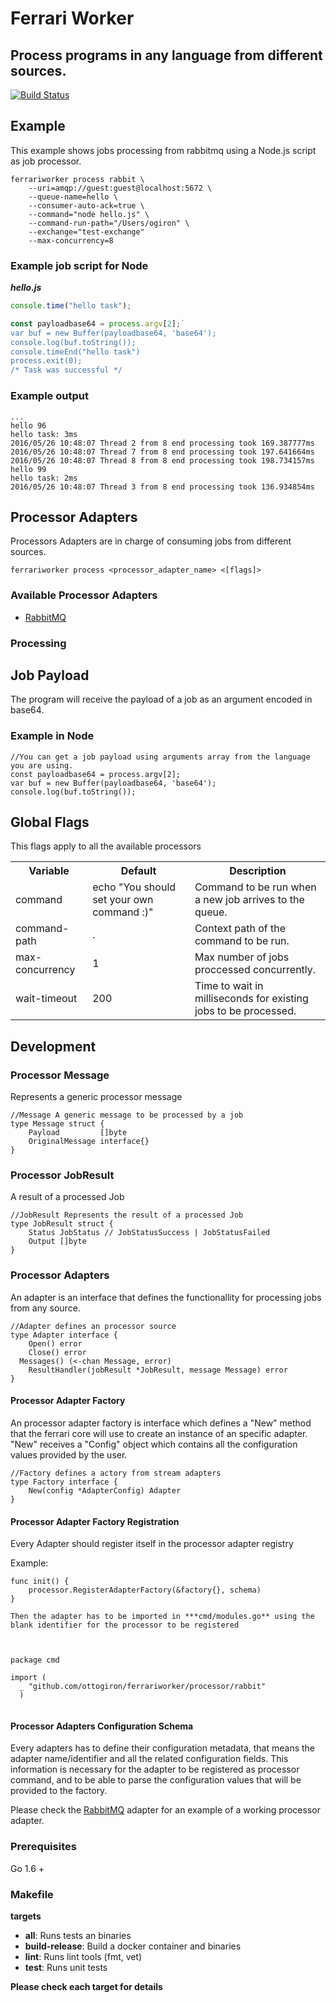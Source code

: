 # Ferrari Worker

## Process   programs in any language from different  sources. 

[![Build Status](https://travis-ci.org/ottogiron/ferrariworker.svg?branch=master)](https://travis-ci.org/ottogiron/ferrariworker)
## Example
This example shows jobs processing from rabbitmq using a Node.js script as job processor.

```
ferrariworker process rabbit \
    --uri=amqp://guest:guest@localhost:5672 \
    --queue-name=hello \
    --consumer-auto-ack=true \
    --command="node hello.js" \
    --command-run-path="/Users/ogiron" \
    --exchange="test-exchange"
    --max-concurrency=8 
```

### Example job script for Node

***hello.js***

```javascript
console.time("hello task");

const payloadbase64 = process.argv[2];`
var buf = new Buffer(payloadbase64, 'base64');
console.log(buf.toString());
console.timeEnd("hello task")
process.exit(0);
/* Task was successful */
```

### Example output

```
...
hello 96
hello task: 3ms
2016/05/26 10:48:07 Thread 2 from 8 end processing took 169.387777ms
2016/05/26 10:48:07 Thread 7 from 8 end processing took 197.641664ms
2016/05/26 10:48:07 Thread 8 from 8 end processing took 198.734157ms
hello 99
hello task: 2ms
2016/05/26 10:48:07 Thread 3 from 8 end processing took 136.934854ms

```
## Processor Adapters

Processors  Adapters are in charge of consuming jobs from different sources.

```
ferrariworker process <processor_adapter_name> <[flags]>
```

### Available Processor Adapters

* [RabbitMQ](processor/rabbit)

### Processing

## Job Payload

The program will receive the payload of a job as an argument encoded in base64. 

### Example in Node

```
//You can get a job payload using arguments array from the language you are using. 
const payloadbase64 = process.argv[2];
var buf = new Buffer(payloadbase64, 'base64');
console.log(buf.toString());
```

## Global Flags
This flags apply to all the available processors

<table>
    <tr>
        <th>Variable</th>
        <th>Default</th>
        <th>Description</th>
    </tr>
      <tr>
        <td>command</td>
        <td>echo "You should  set your own command :)"</td>
        <td>Command to be run when a new job arrives to the queue.</td>
    </tr>
      <tr>
        <td>command-path</td>
        <td>.</td>
        <td>Context path of the command to be run.</td>
    </tr>
      <tr>
        <td>max-concurrency</td>
        <td>1</td>
        <td>Max number of jobs proccessed concurrently.</td>
    </tr>
      <tr>
        <td>wait-timeout</td>
        <td>200</td>
        <td>Time to wait in milliseconds for existing jobs to be processed. </td>
    </tr>
</table>

## Development

### Processor Message

Represents a generic processor message

```
//Message A generic message to be processed by a job
type Message struct {
	Payload         []byte
	OriginalMessage interface{}
}
```

### Processor JobResult

A result of a processed Job

```
//JobResult Represents the result of a processed Job
type JobResult struct {
	Status JobStatus // JobStatusSuccess | JobStatusFailed
	Output []byte
}
```

### Processor Adapters
An adapter is an interface that defines the functionallity for processing jobs from any source.

```
//Adapter defines an processor source
type Adapter interface {
	Open() error
	Close() error
  Messages() (<-chan Message, error)
	ResultHandler(jobResult *JobResult, message Message) error
}
```

#### Processor Adapter Factory
An processor adapter factory is interface which defines a "New" method that the ferrari core will use to create an instance of an specific adapter.
"New" receives   a "Config" object which contains all the configuration values provided by the user.

```
//Factory defines a actory from stream adapters
type Factory interface {
	New(config *AdapterConfig) Adapter
}
```
#### Processor Adapter Factory Registration

Every Adapter should register itself in the processor adapter registry

Example: 

```
func init() {
	processor.RegisterAdapterFactory(&factory{}, schema)
}

Then the adapter has to be imported in ***cmd/modules.go** using the blank identifier for the processor to be registered



package cmd

import (
  _ "github.com/ottogiron/ferrariworker/processor/rabbit"
  )


``` 

#### Processor Adapters Configuration Schema
Every adapters has to define their configuration metadata, that means the adapter name/identifier and all the related configuration fields.
This information is necessary for the adapter to be registered as processor command, and to be able to parse the configuration values that will be provided to the factory.


Please check the [RabbitMQ](processor/rabbit/rabbit.go) adapter for an example of a working processor adapter.


### Prerequisites

Go 1.6 +

### Makefile

 **targets**

* **all**: Runs tests an binaries
* **build-release**: Build a docker container and binaries
* **lint**: Runs lint tools (fmt, vet)
* **test**: Runs unit tests

**Please check each target for details**
